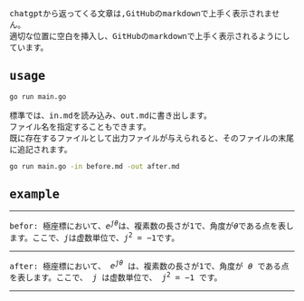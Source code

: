 <samp>

chatgptから返ってくる文章は,GitHubのmarkdownで上手く表示されません。  
適切な位置に空白を挿入し、GitHubのmarkdownで上手く表示されるようにしています。

## usage

```bash
go run main.go
```

標準では、in.mdを読み込み、out.mdに書き出します。  
ファイル名を指定することもできます。  
既に存在するファイルとして出力ファイルが与えられると、そのファイルの末尾に追記されます。

```bash
go run main.go -in before.md -out after.md
```


## example

---

befor: 極座標において、$e^{j\theta}$は、複素数の長さが1で、角度が$\theta$である点を表します。ここで、$j$は虚数単位で、$j^2=-1$です。

---

after: 極座標において、 $e^{j\theta}$ は、複素数の長さが1で、角度が $\theta$ である点を表します。ここで、 $j$ は虚数単位で、 $j^2=-1$ です。

---

</samp>